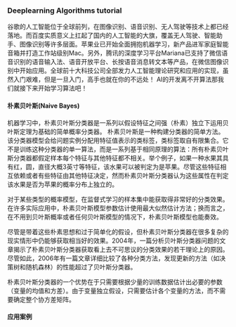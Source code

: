 ### Deeplearning Algorithms tutorial
谷歌的人工智能位于全球前列，在图像识别、语音识别、无人驾驶等技术上都已经落地。而百度实质意义上扛起了国内的人工智能的大旗，覆盖无人驾驶、智能助手、图像识别等许多层面。苹果业已开始全面拥抱机器学习，新产品进军家庭智能音箱并打造工作站级别Mac。另外，腾讯的深度学习平台Mariana已支持了微信语音识别的语音输入法、语音开放平台、长按语音消息转文本等产品，在微信图像识别中开始应用。全球前十大科技公司全部发力人工智能理论研究和应用的实现，虽然入门艰难，但是一旦入门，高手也就在你的不远处！
AI的开发离不开算法那我们就接下来开始学习算法吧！

#### 朴素贝叶斯(Naive Bayes)
机器学习中，朴素贝叶斯分类器是一系列以假设特征之间强（朴素）独立下运用贝叶斯定理为基础的简单概率分类器。
朴素贝叶斯是一种构建分类器的简单方法。该分类器模型会给问题实例分配用特征值表示的类标签，类标签取自有限集合。它不是训练这种分类器的单一算法，而是一系列基于相同原理的算法：所有朴素贝叶斯分类器都假定样本每个特征与其他特征都不相关。举个例子，如果一种水果其具有红，圆，直径大概3英寸等特征，该水果可以被判定为是苹果。尽管这些特征相互依赖或者有些特征由其他特征决定，然而朴素贝叶斯分类器认为这些属性在判定该水果是否为苹果的概率分布上独立的。

对于某些类型的概率模型，在监督式学习的样本集中能获取得非常好的分类效果。在许多实际应用中，朴素贝叶斯模型参数估计使用最大似然估计方法；换而言之，在不用到贝叶斯概率或者任何贝叶斯模型的情况下，朴素贝叶斯模型也能奏效。

尽管是带着这些朴素思想和过于简单化的假设，但朴素贝叶斯分类器在很多复杂的现实情形中仍能够获取相当好的效果。2004年，一篇分析贝叶斯分类器问题的文章揭示了朴素贝叶斯分类器获取看上去不可思议的分类效果的若干理论上的原因。尽管如此，2006年有一篇文章详细比较了各种分类方法，发现更新的方法（如决策树和随机森林）的性能超过了贝叶斯分类器。

朴素贝叶斯分类器的一个优势在于只需要根据少量的训练数据估计出必要的参数（变量的均值和方差）。由于变量独立假设，只需要估计各个变量的方法，而不需要确定整个协方差矩阵。



#### 应用案例
